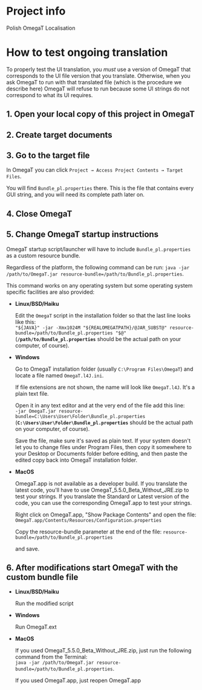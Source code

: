 # Project info
Polish OmegaT Localisation

# How to test ongoing translation

To properly test the UI translation, you *must* use a version of OmegaT that corresponds to the UI file version that you translate. Otherwise, when you ask OmegaT to run with that translated file (which is the procedure we describe here) OmegaT will refuse to run because some UI strings do not correspond to what its UI requires.

## 1. Open your local copy of this project in OmegaT

## 2. Create target documents

## 3. Go to the target file

In OmegaT you can click `Project → Access Project Contents → Target Files`.

You will find `Bundle_pl.properties` there. This is the file that contains every GUI string, and you will need its complete path later on.

## 4. Close OmegaT

## 5. Change OmegaT startup instructions

OmegaT startup script/launcher will have to include `Bundle_pl.properties` as a custom resource bundle.

Regardless of the platform, the following command can be run:
`java -jar /path/to/OmegaT.jar resource-bundle=/path/to/Bundle_pl.properties`.

This command works on any operating system but some operating system specific facilities are also provided:

  * **Linux/BSD/Haiku**

    Edit the `OmegaT` script in the installation folder so that the last line looks like this:<br/>
  `"${JAVA}" -jar -Xmx1024M "${REALOMEGATPATH}/@JAR_SUBST@" resource-bundle=/path/to/Bundle_pl.properties "$@"`<br/>
  (**`/path/to/Bundle_pl.properties`** should be the actual path on your computer, of course).


  * **Windows**

    Go to OmegaT installation folder (usually `C:\Program Files\OmegaT`) and locate a file named `OmegaT.l4J.ini`.

    If file extensions are not shown, the name will look like `OmegaT.l4J`. It's a plain text file.

    Open it in any text editor and at the very end of the file add this line:<br/>
    `-jar OmegaT.jar resource-bundle=C:\Users\User\Folder\Bundle_pl.properties`<br/>
     (**`C:\Users\User\Folder\Bundle_pl.properties`** should be the actual path on your computer, of course).

    Save the file, make sure it's saved as plain text. If your system doesn't let you to change files under Program Files, then copy it somewhere to your Desktop or Documents folder before editing, and then paste the edited copy back into OmegaT installation folder.

* **MacOS**

  OmegaT.app is not available as a developer build. If you translate the latest code, you'll have to use OmegaT_5.5.0_Beta_Without_JRE.zip to test your strings. If you translate the Standard or Latest version of the code, you can use the corresponding OmegaT.app to test your strings.
  
  Right click on OmegaT.app, "Show Package Contents" and open the file:
  `OmegaT.app/Contents/Resources/Configuration.properties`
  
  Copy the resource-bundle parameter at the end of the file:
  `resource-bundle=/path/to/Bundle_pl.properties`
  
  and save.
  
## 6. After modifications start OmegaT with the custom bundle file

  * **Linux/BSD/Haiku**

    Run the modified script

  * **Windows**

    Run OmegaT.ext

  * **MacOS**
  
    If you used OmegaT_5.5.0_Beta_Without_JRE.zip, just run the following command from the Terminal:<br/>
    `java -jar /path/to/OmegaT.jar resource-bundle=/path/to/Bundle_pl.properties`.
  
    If you used OmegaT.app, just reopen OmegaT.app

